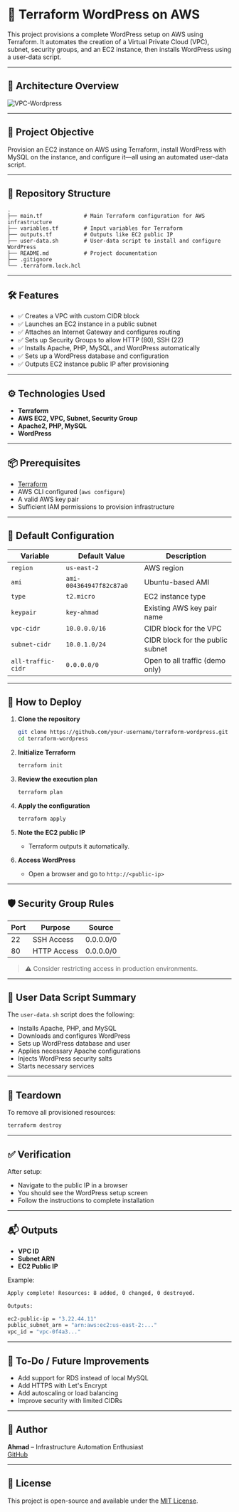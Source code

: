 # 🚀 Terraform WordPress on AWS

This project provisions a complete WordPress setup on AWS using Terraform. It automates the creation of a Virtual Private Cloud (VPC), subnet, security groups, and an EC2 instance, then installs WordPress using a user-data script.

---

## 📸 Architecture Overview

![VPC-Wordpress](https://github.com/user-attachments/assets/c4cb28d1-5d84-4bdc-b39a-5476bce55be7)

---

## 📌 Project Objective

Provision an EC2 instance on AWS using Terraform, install WordPress with MySQL on the instance, and configure it—all using an automated user-data script.

---

## 📁 Repository Structure

```
.
├── main.tf             # Main Terraform configuration for AWS infrastructure
├── variables.tf        # Input variables for Terraform
├── outputs.tf          # Outputs like EC2 public IP
├── user-data.sh        # User-data script to install and configure WordPress
├── README.md           # Project documentation
├── .gitignore
└── .terraform.lock.hcl
```

---

## 🛠️ Features

- ✅ Creates a VPC with custom CIDR block
- ✅ Launches an EC2 instance in a public subnet
- ✅ Attaches an Internet Gateway and configures routing
- ✅ Sets up Security Groups to allow HTTP (80), SSH (22)
- ✅ Installs Apache, PHP, MySQL, and WordPress automatically
- ✅ Sets up a WordPress database and configuration
- ✅ Outputs EC2 instance public IP after provisioning

---

## ⚙️ Technologies Used

- **Terraform**
- **AWS EC2, VPC, Subnet, Security Group**
- **Apache2, PHP, MySQL**
- **WordPress**

---

## 📦 Prerequisites

- [Terraform](https://developer.hashicorp.com/terraform/install)
- AWS CLI configured (`aws configure`)
- A valid AWS key pair
- Sufficient IAM permissions to provision infrastructure

---

## 📌 Default Configuration

| Variable             | Default Value              | Description                        |
|----------------------|----------------------------|------------------------------------|
| `region`             | `us-east-2`                | AWS region                         |
| `ami`                | `ami-004364947f82c87a0`    | Ubuntu-based AMI                   |
| `type`               | `t2.micro`                 | EC2 instance type                  |
| `keypair`            | `key-ahmad`                | Existing AWS key pair name         |
| `vpc-cidr`           | `10.0.0.0/16`              | CIDR block for the VPC             |
| `subnet-cidr`        | `10.0.1.0/24`              | CIDR block for the public subnet   |
| `all-traffic-cidr`   | `0.0.0.0/0`                | Open to all traffic (demo only)    |

---

## 🚀 How to Deploy

1. **Clone the repository**
   ```bash
   git clone https://github.com/your-username/terraform-wordpress.git
   cd terraform-wordpress
   ```

2. **Initialize Terraform**
   ```bash
   terraform init
   ```

3. **Review the execution plan**
   ```bash
   terraform plan
   ```

4. **Apply the configuration**
   ```bash
   terraform apply
   ```

5. **Note the EC2 public IP**
   - Terraform outputs it automatically.

6. **Access WordPress**
   - Open a browser and go to `http://<public-ip>`

---

## 🛡️ Security Group Rules

| Port | Purpose     | Source      |
|------|-------------|-------------|
| 22   | SSH Access  | 0.0.0.0/0   |
| 80   | HTTP Access | 0.0.0.0/0   |

> ⚠️ Consider restricting access in production environments.

---

## 📜 User Data Script Summary

The `user-data.sh` script does the following:

- Installs Apache, PHP, and MySQL
- Downloads and configures WordPress
- Sets up WordPress database and user
- Applies necessary Apache configurations
- Injects WordPress security salts
- Starts necessary services

---

## 🧹 Teardown

To remove all provisioned resources:

```bash
terraform destroy
```

---

## ✅ Verification

After setup:

- Navigate to the public IP in a browser
- You should see the WordPress setup screen
- Follow the instructions to complete installation

---

## 📬 Outputs

- **VPC ID**
- **Subnet ARN**
- **EC2 Public IP**

Example:

```bash
Apply complete! Resources: 8 added, 0 changed, 0 destroyed.

Outputs:

ec2-public-ip = "3.22.44.11"
public_subnet_arn = "arn:aws:ec2:us-east-2:..."
vpc_id = "vpc-0f4a3..."
```

---

## 📎 To-Do / Future Improvements

- Add support for RDS instead of local MySQL
- Add HTTPS with Let's Encrypt
- Add autoscaling or load balancing
- Improve security with limited CIDRs

---

## 👤 Author

**Ahmad** – Infrastructure Automation Enthusiast  
[GitHub](https://github.com/your-username)

---

## 📝 License

This project is open-source and available under the [MIT License](LICENSE).
